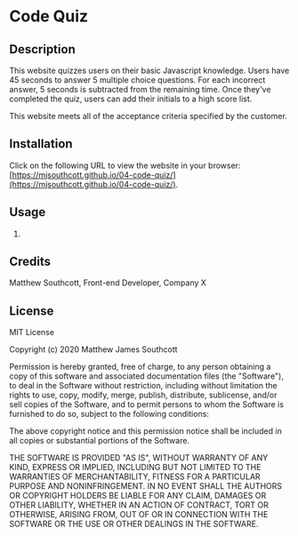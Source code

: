 # Code Quiz

## Description

This website quizzes users on their basic Javascript knowledge. Users have 45 seconds to answer 5 multiple choice questions. For each incorrect answer, 5 seconds is subtracted from the remaining time. Once they've completed the quiz, users can add their initials to a high score list.

This website meets all of the acceptance criteria specified by the customer.

## Installation

Click on the following URL to view the website in your browser: [https://mjsouthcott.github.io/04-code-quiz/](https://mjsouthcott.github.io/04-code-quiz/).

## Usage

1.  

## Credits

Matthew Southcott, Front-end Developer, Company X


## License

MIT License

Copyright (c) 2020 Matthew James Southcott

Permission is hereby granted, free of charge, to any person obtaining a copy
of this software and associated documentation files (the "Software"), to deal
in the Software without restriction, including without limitation the rights
to use, copy, modify, merge, publish, distribute, sublicense, and/or sell
copies of the Software, and to permit persons to whom the Software is
furnished to do so, subject to the following conditions:

The above copyright notice and this permission notice shall be included in all
copies or substantial portions of the Software.

THE SOFTWARE IS PROVIDED "AS IS", WITHOUT WARRANTY OF ANY KIND, EXPRESS OR
IMPLIED, INCLUDING BUT NOT LIMITED TO THE WARRANTIES OF MERCHANTABILITY,
FITNESS FOR A PARTICULAR PURPOSE AND NONINFRINGEMENT. IN NO EVENT SHALL THE
AUTHORS OR COPYRIGHT HOLDERS BE LIABLE FOR ANY CLAIM, DAMAGES OR OTHER
LIABILITY, WHETHER IN AN ACTION OF CONTRACT, TORT OR OTHERWISE, ARISING FROM,
OUT OF OR IN CONNECTION WITH THE SOFTWARE OR THE USE OR OTHER DEALINGS IN THE
SOFTWARE.